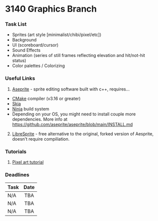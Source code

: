 # 3140 Graphics Branch

### Task List 
- Sprites (art style [minimalist/chibi/pixel/etc])
- Background
- UI (scoreboard/cursor)
- Sound Effects
- Animation (series of still frames reflecting elevation and hit/not-hit status)
- Color palettes / Colorizing  

### Useful Links
1. [Aseprite](https://github.com/aseprite/aseprite/blob/main/INSTALL.md) - sprite editing software built with c++, requires...
 * [CMake](https://cmake.org/download/) compiler (v3.16 or greater)
 * [Skia](https://github.com/aseprite/skia/releases) 
 * [Ninja](https://ninja-build.org/) build system 
 * Depending on your OS, you might need to install couple more dependencies.
 More info at <https://github.com/aseprite/aseprite/blob/main/INSTALL.md>
2. [LibreSprite](https://libresprite.github.io/#!/) - free alternative to the original, forked version of Aesprite, doesn't require compiliation. 
### Tutorials 
1. [Pixel art tutorial](https://www.youtube.com/watch?v=lfR7Qj04-UA) 


### Deadlines
| Task      | Date          |  
| --------- |:-------------:|
| N/A       | TBA           | 
| N/A       | TBA           |   
| N/A       | TBA           |  
